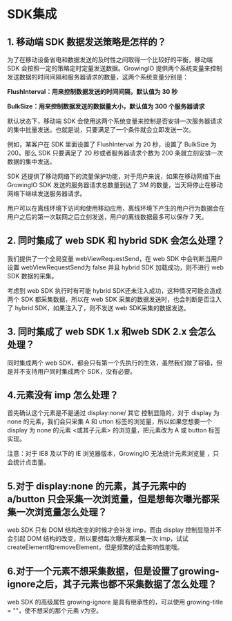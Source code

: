 # SDK集成

## 1. 移动端 SDK 数据发送策略是怎样的？ <a id="data-send-policy"></a>

为了在移动设备省电和数据发送的及时性之间取得一个比较好的平衡，移动端 SDK 会按照一定的策略定时定量发送数据。GrowingIO 提供两个系统变量来控制发送数据的时间间隔和服务器请求的数量，这两个系统变量分别是：

**FlushInterval：用来控制数据发送的时间间隔，默认值为 30 秒**

**BulkSize：用来控制数据发送的数据量大小，默认值为 300 个服务器请求**

默认状态下，移动端 SDK 会使用这两个系统变量来控制是否安排一次服务器请求的集中批量发送。也就是说，只要满足了一个条件就会立即发送一次。

例如，某客户在 SDK 里面设置了 FlushInterval 为 20 秒，设置了 BulkSize 为 200。那么 SDK 只要满足了 20 秒或者服务器请求个数为 200 条就立刻安排一次数据的集中发送。

SDK 还提供了移动网络下的流量保护功能，对于用户来说，如果在移动网络下由 GrowingIO SDK 发送的服务器请求总数量到达了 3M 的数量，当天将停止在移动网络下继续发送服务器请求。

用户可以在离线环境下访问和使用移动应用，离线环境下产生的用户行为数据会在用户之后的第一次联网之后立刻发送，用户的离线数据最多可以保存 7 天。

## 2. 同时集成了 web SDK 和 hybrid SDK 会怎么处理？ <a id="2-tong-shi-ji-cheng-le-web-sdk-he-hybrid-sdk-hui-zen-mo-chu-li"></a>

我们提供了一个全局变量 webViewRequestSend，在 web SDK 中会判断当用户设置 webViewRequestSend为 false 并且 hybrid SDK 加载成功，则不进行 web SDK 数据的采集。

考虑到 web SDK 执行时有可能 hybrid SDK还未注入成功，这种情况可能会造成两个 SDK 都采集数据，所以在 web SDK 采集的数据发送时，也会判断是否注入了 hybrid SDK，如果注入了，则不发送 web SDK采集的数据发送。

## 3. 同时集成了 web SDK 1.x 和web SDK 2.x 会怎么处理？ <a id="3-tong-shi-ji-cheng-le-web-sdk-1x-he-web-sdk-2x-hui-zen-mo-chu-li"></a>

同时集成两个 web SDK，都会只有第一个先执行的生效，虽然我们做了容错，但是并不支持用户同时集成两个 SDK，没有必要。

## 4.元素没有 imp 怎么处理？ <a id="4-yuan-su-mei-you-imp-zen-mo-chu-li"></a>

首先确认这个元素是不是通过 display:none/ 其它 控制显隐的，对于 display 为 none 的元素，我们会只采集 A 和 utton 标签的浏览量，所以如果您想要一个 display 为 none 的元素 &lt;或其子元素&gt; 的浏览量，把元素改为 A 或 button 标签实现。

注意：对于 IE8 及以下的 IE 浏览器版本，GrowingIO 无法统计元素浏览量 ，只会统计点击量。

## 5.对于 display:none 的元素，其子元素中的 a/button 只会采集一次浏览量，但是想每次曝光都采集一次浏览量怎么处理？ <a id="5-dui-yu-displaynone-de-yuan-su-qi-zi-yuan-su-zhong-de-abutton-zhi-hui-cai-ji-yi-ci-liu-lan-liang-dan-shi-xiang-mei-ci-pu-guang-du-cai-ji-yi-ci-liu-lan-liang-zen-mo-chu-li"></a>

web SDK 只有 DOM 结构改变的时候才会补发 imp，而由 display 控制显隐并不会引起 DOM 结构的改变，所以要想每次曝光都采集一次 imp，试试 createElement和removeElement，但是频繁的话会影响性能哦。

## 6.对于一个元素不想采集数据，但是设置了growing-ignore之后，其子元素也都不采集数据了怎么处理？ <a id="6-dui-yu-yi-ge-yuan-su-bu-xiang-cai-ji-shu-ju-dan-shi-she-zhi-le-growingignore-zhi-hou-qi-zi-yuan-su-ye-du-bu-cai-ji-shu-ju-le-zen-mo-chu-li"></a>

web SDK 的高级属性 growing-ignore 是具有继承性的，可以使用 growing-title = ""，使不想采的那个元素 v为空。

